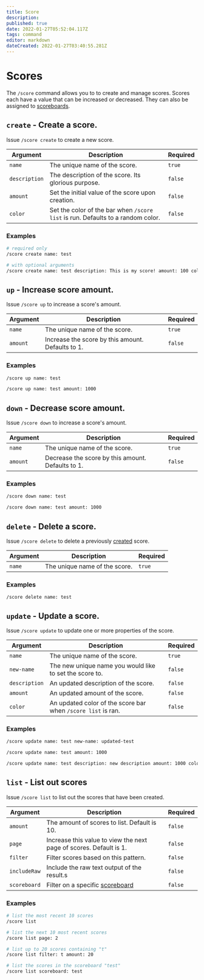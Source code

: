 ```yaml
---
title: Score
description: 
published: true
date: 2022-01-27T05:52:04.117Z
tags: command
editor: markdown
dateCreated: 2022-01-27T03:40:55.281Z
---
```


# Scores

The `/score` command allows you to to create and manage scores. Scores each have a value that can be increased or decreased. They can also be assigned to [scoreboards](/commands/scoreboards).

## `create` - Create a score.

Issue `/score create` to create a new score.

| Argument | Description | Required |
|----------|-------------|----------|
| `name` | The unique name of the score. | `true` |
| `description` | The description of the score. Its glorious purpose. | `false` |
| `amount` | Set the initial value of the score upon creation. | `false` |
| `color` | Set the color of the bar when `/score list` is run. Defaults to a random color. | `false` |

### Examples

``` bash
# required only
/score create name: test

# with optional arguments
/score create name: test description: This is my score! amount: 100 color: #000000
```

## `up` - Increase score amount.

Issue `/score up` to increase a score's amount.

| Argument | Description | Required |
|----------|-------------|----------|
| `name` | The unique name of the score. | `true` |
| `amount` | Increase the score by this amount. Defaults to 1. | `false` |

### Examples

``` bash
/score up name: test

/score up name: test amount: 1000
```

## `down` - Decrease score amount.

Issue `/score down` to increase a score's amount.

| Argument | Description | Required |
|----------|-------------|----------|
| `name` | The unique name of the score. | `true` |
| `amount` | Decrease the score by this amount. Defaults to 1. | `false` |

### Examples

``` bash
/score down name: test

/score down name: test amount: 1000
```

## `delete` - Delete a score.

Issue `/score delete` to delete a previously [created](/commands/score#create-create-a-score) score.

| Argument | Description | Required |
|----------|-------------|----------|
| `name` | The unique name of the score. | `true` |

### Examples

```
/score delete name: test
```

## `update` - Update a score.

Issue `/score update` to update one or more properties of the score.

| Argument | Description | Required |
|----------|-------------|----------|
| `name` | The unique name of the score. | `true` |
| `new-name` | The new unique name you would like to set the score to. | `false` |
| `description` | An updated description of the score. | `false` |
| `amount` | An updated amount of the score. | `false` |
| `color` | An updated color of the score bar when `/score list` is ran. | `false` |

### Examples

``` bash
/score update name: test new-name: updated-test

/score update name: test amount: 1000

/score update name: test description: new description amount: 1000 color: #FFFFF
```

## `list` - List out scores

Issue `/score list` to list out the scores that have been created.

| Argument | Description | Required |
|----------|-------------|----------|
| `amount` | The amount of scores to list. Default is 10. | `false` |
| `page`   | Increase this value to view the next page of scores. Default is 1. | `false` |
| `filter` | Filter scores based on this pattern. | `false` |
| `includeRaw` | Include the raw text output of the result.s | `false` |
| `scoreboard` | Filter on a specific [scoreboard](/commands/scoreboard) | `false` |

### Examples

``` bash
# list the most recent 10 scores
/score list

# list the next 10 most recent scores
/score list page: 2

# list up to 20 scores containing "t"
/score list filter: t amount: 20

# list the scores in the scoreboard "test"
/score list scoreboard: test
```







































